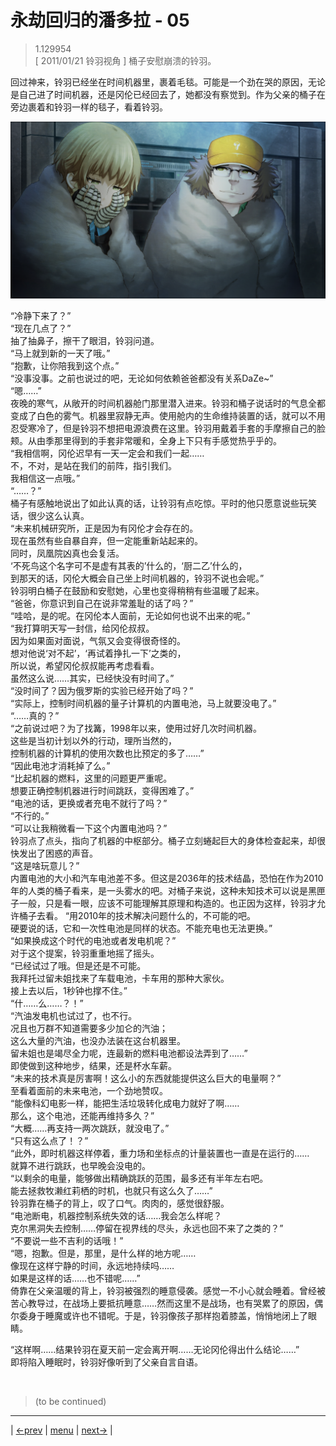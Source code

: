 # 永劫回归的潘多拉 - 05
> 1.129954  
> [ 2011/01/21 铃羽视角 ] 桶子安慰崩溃的铃羽。  

回过神来，铃羽已经坐在时间机器里，裹着毛毯。可能是一个劲在哭的原因，无论是自己进了时间机器，还是冈伦已经回去了，她都没有察觉到。作为父亲的桶子在旁边裹着和铃羽一样的毯子，看着铃羽。  

![](../img/0032-1.png)

“冷静下来了？”  
“现在几点了？”  
抽了抽鼻子，擦干了眼泪，铃羽问道。  
“马上就到新的一天了哦。”  
“抱歉，让你陪我到这个点。”  
“没事没事。之前也说过的吧，无论如何依赖爸爸都没有关系DaZe~”  
“嗯……”  
夜晚的寒气，从敞开的时间机器舱门那里潜入进来。铃羽和桶子说话时的气息全都变成了白色的雾气。机器里寂静无声。使用舱内的生命维持装置的话，就可以不用忍受寒冷了，但是铃羽不想把电源浪费在这里。铃羽用戴着手套的手摩擦自己的脸颊。从由季那里得到的手套非常暖和，全身上下只有手感觉热乎乎的。  
“我相信啊，冈伦迟早有一天一定会和我们一起……  
 不，不对，是站在我们的前阵，指引我们。  
 我相信这一点哦。”  
“……？”  
桶子有感触地说出了如此认真的话，让铃羽有点吃惊。平时的他只愿意说些玩笑话，很少这么认真。  
“未来机械研究所，正是因为有冈伦才会存在的。  
 现在虽然有些自暴自弃，但一定能重新站起来的。  
 同时，凤凰院凶真也会复活。  
 ‘不死鸟这个名字可不是虚有其表的’什么的，‘厨二乙’什么的，  
 到那天的话，冈伦大概会自己坐上时间机器的，铃羽不说也会呢。”  
铃羽明白桶子在鼓励和安慰她，心里也变得稍稍有些温暖了起来。  
“爸爸，你意识到自己在说非常羞耻的话了吗？”  
“哇哈，是的呢。在冈伦本人面前，无论如何也说不出来的呢。”  
“我打算明天写一封信，给冈伦叔叔。  
 因为如果面对面说，气氛又会变得很奇怪的。  
 想对他说‘对不起’，‘再试着挣扎一下’之类的，  
 所以说，希望冈伦叔叔能再考虑看看。  
 虽然这么说……其实，已经快没有时间了。”  
“没时间了？因为俄罗斯的实验已经开始了吗？”  
“实际上，控制时间机器的量子计算机的内置电池，马上就要没电了。”  
“……真的？”  
“之前说过吧？为了找篝，1998年以来，使用过好几次时间机器。  
 这些是当初计划以外的行动，理所当然的，  
 控制机器的计算机的使用次数也比预定的多了……”  
“因此电池才消耗掉了么。”  
“比起机器的燃料，这里的问题更严重呢。  
 想要正确控制机器进行时间跳跃，变得困难了。”  
“电池的话，更换或者充电不就行了吗？”  
“不行的。”  
“可以让我稍微看一下这个内置电池吗？”  
铃羽点了点头，指向了机器的中枢部分。桶子立刻蜷起巨大的身体检查起来，却很快发出了困惑的声音。  
“这是啥玩意儿？”  
内置电池的大小和汽车电池差不多。但这是2036年的技术结晶，恐怕在作为2010年的人类的桶子看来，是一头雾水的吧。对桶子来说，这种未知技术可以说是黑匣子一般，只是看一眼，应该不可能理解其原理和构造的。也正因为这样，铃羽才允许桶子去看。
“用2010年的技术解决问题什么的，不可能的吧。  
 硬要说的话，它和一次性电池是同样的状态。不能充电也无法更换。”  
“如果换成这个时代的电池或者发电机呢？”  
对于这个提案，铃羽重重地摇了摇头。  
“已经试过了哦。但是还是不可能。  
 我拜托过留未姐找来了车载电池，卡车用的那种大家伙。  
 接上去以后，1秒钟也撑不住。”  
“什……么……？！”  
“汽油发电机也试过了，也不行。  
 况且也万群不知道需要多少加仑的汽油；  
 这么大量的汽油，也没办法装在这台机器里。  
 留未姐也是竭尽全力呢，连最新的燃料电池都设法弄到了……”  
即使做到这种地步，结果，还是杯水车薪。  
“未来的技术真是厉害啊！这么小的东西就能提供这么巨大的电量啊？”  
至看着面前的未来电池，一个劲地赞叹。  
“能像科幻电影一样，能把生活垃圾转化成电力就好了啊……  
 那么，这个电池，还能再维持多久？”  
“大概……再支持一两次跳跃，就没电了。”  
“只有这么点了！？”  
“此外，即时机器这样停着，重力场和坐标点的计量装置也一直是在运行的……  
 就算不进行跳跃，也早晚会没电的。  
“以剩余的电量，能够做出精确跳跃的范围，最多还有半年左右吧。  
 能去拯救牧濑红莉栖的时机，也就只有这么久了……”  
铃羽靠在桶子的背上，叹了口气。肉肉的，感觉很舒服。  
“电池断电，机器控制系统失效的话……我会怎么样呢？  
 克尔黑洞失去控制……停留在视界线的尽头，永远也回不来了之类的？”  
“不要说一些不吉利的话哦！”  
“嗯，抱歉。但是，那里，是什么样的地方呢……  
 像现在这样宁静的时间，永远地持续吗……  
 如果是这样的话……也不错呢……”  
倚靠在父亲温暖的背上，铃羽被强烈的睡意侵袭。感觉一不小心就会睡着。曾经被苦心教导过，在战场上要抵抗睡意……然而这里不是战场，也有哭累了的原因，偶尔委身于睡魔或许也不错呢。于是，铃羽像孩子那样抱着膝盖，悄悄地闭上了眼睛。  

“这样啊……结果铃羽在夏天前一定会离开啊……无论冈伦得出什么结论……”  
即将陷入睡眠时，铃羽好像听到了父亲自言自语。


<br/>

> (to be continued)
---

| [←prev](./0031) | [menu](../) | [next→](./0033) |

